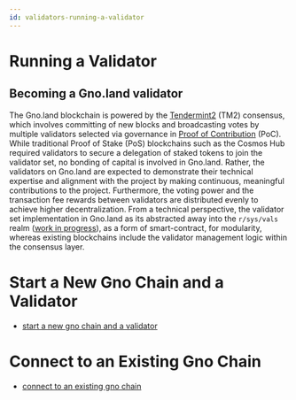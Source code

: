 ```yaml
---
id: validators-running-a-validator
---
```


# Running a Validator

## Becoming a Gno.land validator

The Gno.land blockchain is powered by the [Tendermint2](https://docs.gno.land/concepts/tendermint2) (TM2) consensus,
which involves committing of new blocks and broadcasting votes by multiple validators selected via governance
in [Proof of Contribution](https://docs.gno.land/concepts/proof-of-contribution) (PoC). While traditional Proof of
Stake (PoS) blockchains such as the Cosmos Hub required validators to secure a delegation of staked tokens to join the
validator set, no bonding of capital is involved in Gno.land. Rather, the validators on Gno.land are expected to
demonstrate their technical expertise and alignment with the project by making continuous, meaningful contributions to
the project. Furthermore, the voting power and the transaction fee rewards between validators are distributed evenly to
achieve higher decentralization. From a technical perspective, the validator set implementation in Gno.land as its
abstracted away into the `r/sys/vals` realm ([work in progress](https://github.com/gnolang/gno/issues/1824)), as a form
of smart-contract, for modularity, whereas existing blockchains include the validator management logic within the
consensus layer.

# Start a New Gno Chain and a Validator

- [start a new gno chain and a validator](./setting-up-a-new-chain.md)

# Connect to an Existing Gno Chain

- [connect to an existing gno chain](./connect-to-existing-chain.md)
